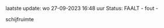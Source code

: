 laatste update: 
wo 27-09-2023 16:48   uur 
Status: FAALT - fout - 
<div class="service R">schijfruimte</div>